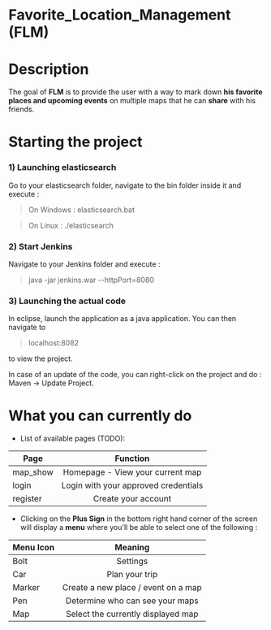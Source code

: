 # Favorite_Location_Management (FLM)


# Description

The goal of **FLM** is to provide the user with a way to mark down **his favorite places and upcoming events** on multiple maps that he can **share** with his friends.

# Starting the project

### 1) Launching elasticsearch

  Go to your elasticsearch folder, navigate to the bin folder inside it and execute :

  > On Windows :
  elasticsearch.bat

> On Linux :
./elasticsearch


### 2) Start Jenkins

Navigate to your Jenkins folder and execute :

> java -jar jenkins.war --httpPort=8080

### 3) Launching the actual code

In eclipse, launch the application as a java application.
You can then navigate to
>localhost:8082

to view the project.

In case of an update of the code, you can right-click on the project and do :
Maven -> Update Project.

# What you can currently do

* List of available pages (TODO):

| Page          | Function                             |
| ------------- |:------------------------------------:|
| map_show      | Homepage - View your current map     |
| login         | Login with your approved credentials |
| register      | Create your account                  |


* Clicking on the **Plus Sign** in the bottom right hand corner of the screen will display a **menu** where you'll be able to select one of the following :

| Menu Icon     | Meaning                              |
| ------------- |:------------------------------------:|
| Bolt          | Settings                             |
| Car           | Plan your trip                       |
| Marker        | Create a new place / event on a map  |
| Pen           | Determine who can see your maps      |
| Map           | Select the currently displayed map   |
